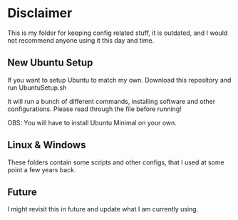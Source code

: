 # Disclaimer
This is my folder for keeping config related stuff, it is outdated, and I would not recommend anyone using it this day and time.

## New Ubuntu Setup
If you want to setup Ubuntu to match my own.
Download this repository and run UbuntuSetup.sh

It will run a bunch of different commands, installing software and other configurations.
Please read through the file before running!

OBS: You will have to install Ubuntu Minimal on your own.

## Linux & Windows
These folders contain some scripts and other configs, that I used at some point a few years back.

## Future
I might revisit this in future and update what I am currently using.
 
